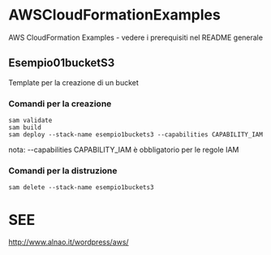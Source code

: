 # AWSCloudFormationExamples
AWS CloudFormation Examples - vedere i prerequisiti nel README generale

## Esempio01bucketS3
Template per la creazione di un bucket 


### Comandi per la creazione


```
sam validate
sam build
sam deploy --stack-name esempio1buckets3 --capabilities CAPABILITY_IAM
```
nota: --capabilities CAPABILITY_IAM è obbligatorio per le regole IAM


### Comandi per la distruzione


```
sam delete --stack-name esempio1buckets3
```

# SEE
http://www.alnao.it/wordpress/aws/


